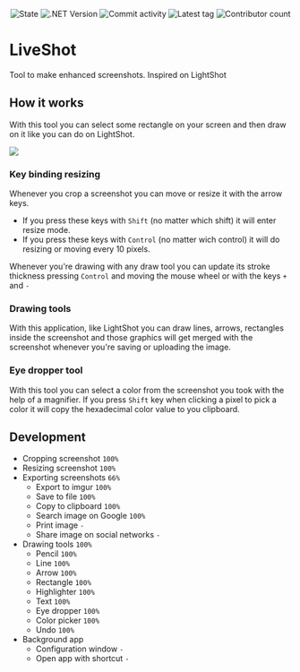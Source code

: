 <p align="center">
  <img src="https://img.shields.io/badge/state-development-blue" alt="State"/> 
  <img src="https://img.shields.io/badge/.NET-5-blue"  alt=".NET Version"/> 
  <img src="https://img.shields.io/github/commit-activity/m/KennethGomez/LiveShot"  alt="Commit activity"/> 
  <img src="https://img.shields.io/github/v/tag/KennethGomez/LiveShot"  alt="Latest tag"/> 
  <img src="https://img.shields.io/github/contributors/KennethGomez/LiveShot"  alt="Contributor count"/>
</p>

# LiveShot
Tool to make enhanced screenshots. Inspired on LightShot

## How it works
With this tool you can select some rectangle on your screen and then draw on it like you can do on LightShot.

![](https://i.imgur.com/KqSmVhw.png)

### Key binding resizing
Whenever you crop a screenshot you can move or resize it with the arrow keys.
- If you press these keys with `Shift` (no matter which shift) it will enter resize mode.
- If you press these keys with `Control` (no matter wich control) it will do resizing or moving every 10 pixels.

Whenever you're drawing with any draw tool you can update its stroke thickness pressing `Control` and moving the mouse wheel or with the keys `+` and `-`

### Drawing tools
With this application, like LightShot you can draw lines, arrows, rectangles inside the screenshot and those graphics will get merged with the screenshot whenever you're saving or uploading the image.

### Eye dropper tool
With this tool you can select a color from the screenshot you took with the help of a magnifier.
If you press `Shift` key when clicking a pixel to pick a color it will copy the hexadecimal color value to you clipboard.

## Development
- Cropping screenshot `100%`
- Resizing screenshot `100%`
- Exporting screenshots `66%`
  - Export to imgur `100%`
  - Save to file `100%`
  - Copy to clipboard `100%`
  - Search image on Google `100%`
  - Print image `-`
  - Share image on social networks `-`
- Drawing tools `100%`
  - Pencil `100%`
  - Line `100%`
  - Arrow `100%`
  - Rectangle `100%`
  - Highlighter `100%`
  - Text `100%`
  - Eye dropper `100%`
  - Color picker `100%`
  - Undo `100%`
- Background app
  - Configuration window `-`
  - Open app with shortcut `-`
